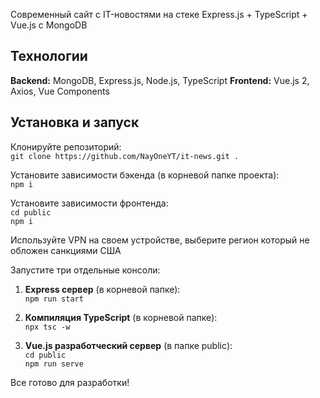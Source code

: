 Современный сайт с IT-новостями на стеке Express.js + TypeScript + Vue.js с MongoDB

## Технологии

**Backend:** MongoDB, Express.js, Node.js, TypeScript
**Frontend:** Vue.js 2, Axios, Vue Components

## Установка и запуск

Клонируйте репозиторий:  
`git clone https://github.com/NayOneYT/it-news.git .`

Установите зависимости бэкенда (в корневой папке проекта):  
`npm i`

Установите зависимости фронтенда:  
`cd public`  
`npm i`

Используйте VPN на своем устройстве, выберите регион который не обложен санкциями США

Запустите три отдельные консоли:

1. **Express сервер** (в корневой папке):  
   `npm run start`

2. **Компиляция TypeScript** (в корневой папке):  
   `npx tsc -w`

3. **Vue.js разработческий сервер** (в папке public):  
   `cd public`  
   `npm run serve`

Все готово для разработки!